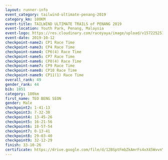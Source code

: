 ```yaml
---
layout: runner-info 
event_category: tailwind-ultimate-penang-2019 
category_km: 100KM 
event-title: TAILWIND ULTIMATE TRAILS of PENANG 2019 
event-location: Youth Park, Penang, Malaysia 
event-logo: https://res.cloudinary.com/raceyaya/image/upload/v1572252513/logo/utop-2019_h9tzys.jpg 
event-date: 2019-10-12 
checkpoint-name2: CP1 Race Time 
checkpoint-name3: CP4 Race Time 
checkpoint-name4: CP6(4) Race Time 
checkpoint-name5: CP7 Race Time 
checkpoint-name6: CP8(4) Race Time 
checkpoint-name7: CP9 Race Time 
checkpoint-name8: CP10 Race Time 
checkpoint-name9: CP11(1) Race Time 
overall_rank: 49
gender_rank: 44
bib: 1051
category: 100km
first_name: TEO BENG SEON
gender: Male
checkpoint2: 1-41-13
checkpoint3: 7-32-30
checkpoint4: 13-45-26
checkpoint5: 16-21-56
checkpoint6: 18-57-54
checkpoint7: 0-13-41
checkpoint8: 29-03-40
checkpoint9: 32-12-29
finish: 33-10-26
certificate: https://drive.google.com/file/d/12BSptFmbZkAmrFs4xX45WvvnY5PL4P2J/view?usp=sharing
---
```

